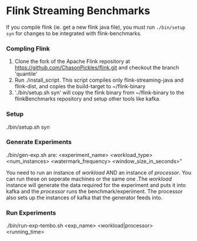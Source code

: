 # Flink Streaming Benchmarks 

If you compile flink (ie. get a new flink java file), you must run `./bin/setup syn` for changes to be integrated with flink-benchmarks. 

### Compling Flink

1. Clone the fork of the Apache Flink repository at https://github.com/ChasonPickles/flink.git and checkout the branch 'quantile'
2. Run ./install_script. This script compiles only flink-streaming-java and flink-dist, and copies the build-target to ~/flink-binary  
3. './bin/setup.sh syn' will copy the flink binary from ~/flink-binary to the flinkBenchmarks repository and setup other tools like kafka. 

### Setup
./bin/setup.sh syn 

### Generate Experiments
./bin/gen-exp.sh <configurations>
<configurations> are: 
<experiment_name> <workload_type> <num_instances> <throughput> <watermark_frequency> <window_size_in_seconds>"

  
You need to run an instance of *workload* AND an instance of *processor*. You can run these on seperate machines or the same one .The *workload* instance will generate the data required for the experiment and puts it into kafka and the *processor* runs the benchmark/experiment. The processor also sets up the instances of kafka that the generator feeds into.  
  
### Run Experiments
./bin/run-exp-tembo.sh <exp_name> <workload|processor> <running_time>
